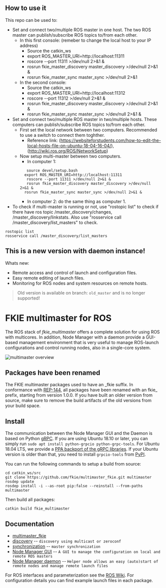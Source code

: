 ## How to use it
This repo can be used to:
  * Set and connect two/multiple ROS master in one host. The two ROS master can publish/subscribe ROS topics to/from each other.
    * In this first console: (remeber to change the local host to your IP address)
      * Source the catkin_ws
      * export ROS_MASTER_URI=http://localhost:11311 
      * roscore --port 11311 >/dev/null 2>&1 &
      * rosrun fkie_master_discovery master_discovery >/dev/null 2>&1 &
      * rosrun fkie_master_sync master_sync >/dev/null 2>&1 
    * In the second console:
      * Source the catkin_ws
      * export ROS_MASTER_URI=http://localhost:11312
      * roscore --port 11312 >/dev/null 2>&1 &
      * rosrun fkie_master_discovery master_discovery >/dev/null 2>&1 &
      * rosrun fkie_master_sync master_sync >/dev/null 2>&1 &
  * Set and connect two/multiple ROS master in two/multiple hosts. These computers can publish/subscribe ROS topics to/from each other.
    * First set the local network between two computers. Recommended to use a switch to connect them toghther. 
      * Reference link: (https://websiteforstudents.com/how-to-edit-the-local-hosts-file-on-ubuntu-18-04-16-04/), (http://wiki.ros.org/ROS/NetworkSetup)
    * Now setup multi-master between two computers. 
      * In computer 1: 
      ```
         source devel/setup.bash
        export ROS_MASTER_URI=http://localhost:11311 
         roscore --port 11311 >/dev/null 2>&1 &
         rosrun fkie_master_discovery master_discovery >/dev/null 2>&1 &
        rosrun fkie_master_sync master_sync >/dev/null 2>&1 &
      ```
      * In computer 2: do the same thing as computer 1.
  * To check if multi-master is running or not, use "rostopic list" to check if there have ros topic /master_discovery/changes, /master_discovery/linkstats. Also use "rosservice call /master_discovery/list_masters" to check.
 ```
rostopic list 
rosservice call /master_discovery/list_masters
```

## This is a new version with daemon instance!
Whats new:

 * Remote access and control of launch and configuration files.
 * Easy remote editing of launch files.
 * Monitoring for ROS nodes and system resources on remote hosts.

> Old version is available on branch: `old_master` and is no longer supported!

# FKIE multimaster for ROS

The ROS stack of *fkie_multimaster* offers a complete solution for using ROS with multicores.
In addition, Node Manager with a daemon provide a GUI-based management environment that is very useful to manage ROS-launch configurations and control running nodes, also in a single-core system.

![multimaster overview](multimaster_overview.png)

## Packages have been renamed

The FKIE multimaster packages used to have an \_fkie suffix. In conformance with [REP-144](http://www.ros.org/reps/rep-0144.html), all packages have been renamed with an fkie\_ prefix, starting from version 1.0.0.
If you have built an older version from source, make sure to remove the build artifacts of the old versions from your build space.

## Install

The communication between the Node Manager GUI and the Daemon is based on Python [gRPC](https://grpc.io/). If you are using Ubuntu 18.10 or later, you can simply run `sudo apt install python-grpcio python-grpc-tools`. For Ubuntu 18.04 LTS, we provide a [PPA backport of the gRPC libraries](https://launchpad.net/~roehling/+archive/ubuntu/grpc). If your Ubuntu version is older than that, you need to install `grpcio-tools` from [PyPI](https://pypi.org/project/grpcio-tools/).

You can run the following commands to setup a build from source:

```
cd catkin_ws/src
git clone https://github.com/fkie/multimaster_fkie.git multimaster
rosdep update
rosdep install -i --as-root pip:false --reinstall --from-paths multimaster
```

Then build all packages:
```
catkin build fkie_multimaster
```

## Documentation

* [multimaster\_fkie](http://fkie.github.io/multimaster_fkie)
* [discovery](http://fkie.github.io/multimaster_fkie/master_discovery.html) -- `discovery using multicast or zeroconf`
* [synchronization](http://fkie.github.io/multimaster_fkie/master_sync.html) -- `master synchronization`
* [Node Manager GUI](http://fkie.github.io/multimaster_fkie/node_manager.html) -- `A GUI to manage the configuration on local and remote ROS masters`
* [Node Manager daemon](http://fkie.github.io/multimaster_fkie/node_manager_daemon.html) -- `Helper node allows an easy (auto)start of remote nodes and manage remote launch files`

For ROS interfaces and parameterization see the [ROS Wiki](http://www.ros.org/wiki/multimaster_fkie). For configuration details you can find example launch files in each package.

